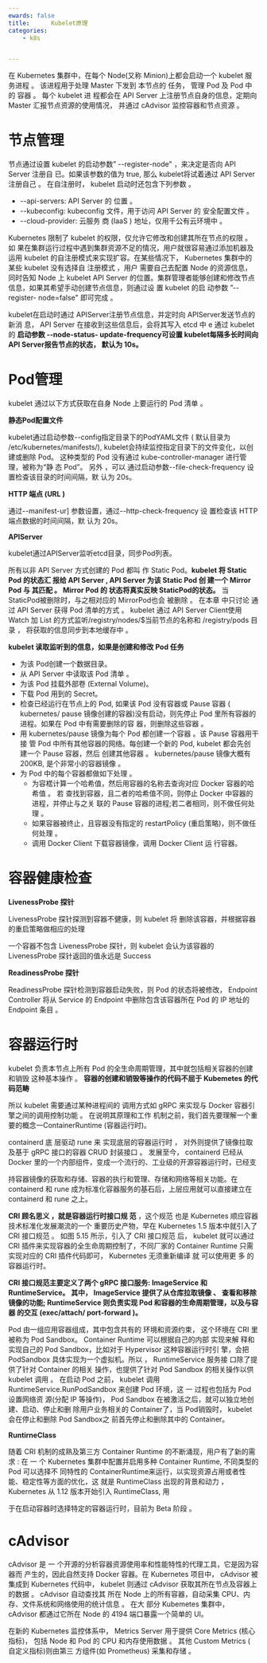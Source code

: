 ```yaml
---
ewards: false
title:      Kubelet原理
categories:
    - k8s


---
```


在 Kubernetes 集群中，在每个 Node(又称 Minion)上都会启动一个 kubelet 服务进程 。 该进程用于处理 Master 下发到 本节点的 任务， 管理 Pod 及 Pod 中的 容器 。 每个 kubelet 进 程都会在 API Server 上注册节点自身的信息，定期向 Master 汇报节点资源的使用情况， 并通过 cAdvisor 监控容器和节点资源 。

# 节点管理

节点通过设置 kubelet 的启动参数” --register-node" ，来决定是否向 API Server 注册自 已。如果该参数的值为 true, 那么 kubelet将试着通过 API Server 注册自己 。 在自注册时， kubelet 启动时还包含下列参数 。

- --api-servers: API Server 的 位置 。
- --kubeconfig: kubeconfig 文件，用于访问 API Server 的 安全配置文件 。
- --cloud-provider: 云服务 商 (IaaS ) 地址，仅用千公有云环境中 。

Kubernetes 限制了 kubelet 的权限，仅允许它修改和创建其所在节点的权限 。 如 果在集群运行过程中遇到集群资源不足的情况，用户就很容易通过添加机器及运用 kubelet 的自注册模式来实现扩容。在某些情况下， Kubernetes 集群中的某些 kubelet 没有选择自 注册模式 ，用户 需要自己去配置 Node 的资源信息， 同时告知 Node 上 kubelet API Server 的位置。集群管理者能够创建和修改节点信息，如果其希望手动创建节点信息，则通过设 置 kubelet 的启 动参数 ”--register- node=false" 即可完成 。



kubelet在启动时通过 APIServer注册节点信息，并定时向 APIServer发送节点的新消 息， API Server 在接收到这些信息后，会将其写入 etcd 中 e 通过 kubelet 的 **启动参数 --node-status- update-frequency可设置 kubelet每隔多长时间向 API Server报告节点的状态， 默认为 10s。**



# Pod管理

kubelet 通过以下方式获取在自身 Node 上要运行的 Pod 清单 。

**静态Pod配置文件**

kubelet通过启动参数--config指定目录下的PodYAML文件 ( 默认目录为 /etc/kubernetes/manifests/), kubelet会持续监控指定目录下的文件变化，以创 建或删除 Pod。 这种类型的 Pod 没有通过 kube-controller-manager 进行管理，被称为“静 态 Pod”。 另外 ，可以 通过启动参数--file-check-frequency 设置检查该目录的时间间隔，默 认为 20s。

**HTTP 端点 (URL )**

通过--manifest-ur] 参数设置，通过--http-check-frequency 设 置检查该 HTTP 端点数据的时间间隔，默 认为 20s。

**APIServer**

kubelet通过APIServer监听etcd目录，同步Pod列表。



所有以非 API Server 方式创建的 Pod 都叫 作 Static Pod。**kubelet 将 Static Pod 的状态汇 报给 API Server , API Server 为该 Static Pod 创 建一个 Mirror Pod 与 其匹配 。 Mirror Pod 的 状态将真实反映 StaticPod的状态。** 当 StaticPod被删除时，与之相对应的 MirrorPod也会 被删除 。 在本章 中只讨论 通过 API Server 获得 Pod 清单的方式 。 kubelet 通过 API Server Client使用 Watch 加 List 的方式监听/registry/nodes/$当前节点的名称和 /registry/pods 目 录 ， 将获取的信息同步到本地缓存中 。



**kubelet 读取监听到的信息，如果是创建和修改 Pod 任务**

- 为该 Pod创建一个数据目录。
- 从 API Server 中读取该 Pod 清单 。
- 为该 Pod 挂载外部卷 (External Volume)。
- 下载 Pod 用到的 Secret。
- 检查已经运行在节点上的 Pod, 如果该 Pod 没有容器或 Pause 容器 ( kubernetes/ pause 镜像创建的容器)没有启动，则先停止 Pod 里所有容器的进程。如果在 Pod 中有需要删除的容 器，则删除这些容器 。
- 用 kubernetes/pause 镜像为每个 Pod 都创建一个容器 。该 Pause 容器用干接 管 Pod 中所有其他容器的网络。每创建一个新的 Pod, kubelet 都会先创 建一个 Pause 容器，然后 创建其他容器 。 kubernetes/pause 镜像大概有 200KB, 是个非常小的容器镜像 。
- 为 Pod 中的每个容器都做如下处理 。
  - 为容楛计算一个哈希值，然后用容器的名称去查询对应 Docker 容器的哈希值 。 若 查找到容器，且二者的哈希值不同，则停止 Docker 中容器的进程，并停止与之关 联的 Pause 容器的进程;若二者相同，则不做任何处理 。
  - 如果容器被终止，且容器没有指定的 restartPolicy (重启策略)，则不做任何处理 。
  - 调用 Docker Client 下载容器镜像，调用 Docker Client 运 行容器。

# 容器健康检查

**LivenessProbe 探针**

LivenessProbe 探针探测到容器不健康，则 kubelet 将 删除该容器，并根据容器的重启策略做相应的处理

一个容器不包含 LivenessProbe 探针，则 kubelet 会认为该容器的 LivenessProbe 探针返回的值永远是 Success

**ReadinessProbe 探针**

ReadinessProbe 探针检测到容器启动失败，则 Pod 的状态将被修改， Endpoint Controller 将从 Service 的 Endpoint 中删除包含该容器所在 Pod 的 IP 地址的 Endpoint 条目 。



# 容器运行时

kubelet 负责本节点上所有 Pod 的全生命周期管理，其中就包括相关容器的创建和销毁 这种基本操作 。 **容器的创建和销毁等操作的代码不屈于 Kubemetes 的代码范畴**

所以 kubelet 需要通过某种进程间的 调用方式如 gRPC 来实现与 Docker 容器引擎之间的调用控制功能 。 在说明其原理和工作 机制之前，我们首先要理解一个重要的概念一ContainerRuntime (容器运行时)。

containerd 底 层驱动 rune 来 实现底层的容器运行时 ， 对外则提供了镜像拉取及基于 gRPC 接口的容器 CRUD 封装接口 。 发展至今， containerd 已经从 Docker 里的一个内部组件，变成一个流行的、工业级的开源容器运行时，已经支

持容器镜像的获取和存储、容器的执行和管理、存储和网络等相关功能。在 containerd 和 rune 成为标准化容器服务的基石后，上层应用就可以直接建立在 containerd 和 rune 之上。



**CRI 顾名思义 ，就是容器运行时接口规 范** ，这个规范 也是 Kubernetes 顺应容器技术标准化发展潮流的一个 重要历史产物，早在 Kubernetes 1.5 版本中就引入了 CRI 接口规范 。 如图 5.15 所示，引入了 CRI 接口规范 后， kubelet 就可以通过 CRI 插件来实现容器的全生命周期控制了，不同厂家的 Container Runtime 只需实现对应的 CRI 插件代码即可， Kubernetes 无须重新编译 就 可以使用更 多 的 容器运行时。

**CRI 接口规范主要定义了两个 gRPC 接口服务: ImageService 和 RuntimeService。 其中， ImageService 提供了从仓库拉取镜像 、 查看和移除镜像的功能; RuntimeService 则负责实现 Pod 和容器的生命周期管理，以及与容器 的交互 (exec/attach/ port-forward )。**

Pod 由一组应用容器组成，其中包含共有的 环境和资源约束， 这个环境在 CRI 里被称为 Pod Sandbox。 Container Runtime 可以根据自己的内部 实现来解 释和实现自己的 Pod Sandbox，比如对于 Hypervisor 这种容器运行时引 擎，会把 PodSandbox 具体实现为一个虚拟机。所以 ， RuntimeService 服务接 口除了提供了针对 Container 的相关 操作，也提供了针对 Pod Sandbox 的相关操作以供 kubelet 调用 。 在启动 Pod 之前， kubelet 调用 RuntimeService.RunPodSandbox 来创建 Pod 环境，这 一 过程也包括为 Pod 设置网络资 源(分配 IP 等操作)， Pod Sandbox 在被激活之后，就可以独立地创 建、启动、停止和删 除用户业务相关的 Container了，当 Pod销毁时， kubelet会在停止和删除 Pod Sandbox之 前首先停止和删除其中的 Container。



 **RuntirneClass**

随着 CRI 机制的成熟及第三方 Container Runtime 的不断涌现，用户有了新的需求 : 在 一 个 Kubernetes 集群中配置并启用多种 Container Runtime, 不同类型的 Pod 可以选择不 同特性的 ContainerRuntime来运行，以实现资源占用或者性能、稳定性等方面的优化，这 就是 RuntimeClass 出现的背景和动力 ， Kubernetes 从 1.12 版本开始引入 RuntimeClass, 用

于在启动容器时选择特定的容器运行时，目前为 Beta 阶段 。



# cAdvisor

cAdvisor 是 一 个开源的分析容器资源使用率和性能特性的代理工具，它是因为容器而 产生的，因此自然支持 Docker 容器。在 Kubernetes 项目中， cAdvisor 被集成到 Kubernetes 代码中， kubelet 则通过 cAdvisor 获取其所在节点及容器上的数据 。 cAdvisor 自动查找其 所在 Node 上的所有容器，自动采集 CPU、内存、文件系统和网络使用的统计信息 。 在大 部分 Kubemetes 集群中， cAdvisor 都通过它所在 Node 的 4194 端口暴露一个简单的 UI。

在新的 Kubernetes 监控体系中， Metrics Server 用于提供 Core Metrics (核心指标)， 包括 Node 和 Pod 的 CPU 和内存使用数据 。 其他 Custom Metrics ( 自定义指标)则由第三 方组件(如 Prometheus) 采集和存储 。

